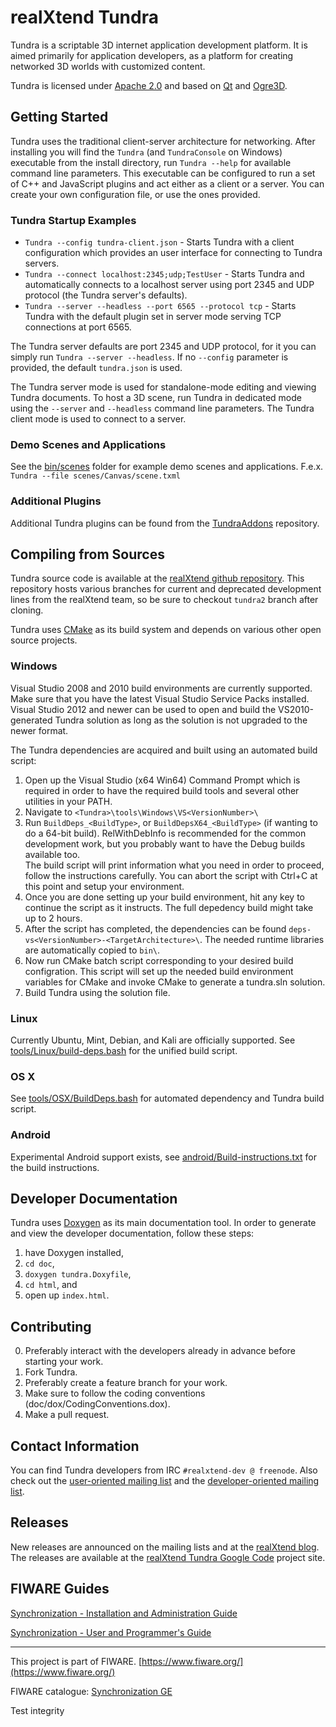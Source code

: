 realXtend Tundra
================

Tundra is a scriptable 3D internet application development platform. It is aimed primarily for application developers, as a platform for creating networked 3D worlds with customized content.

Tundra is licensed under [Apache 2.0] and based on [Qt] and [Ogre3D].

Getting Started
---------------

Tundra uses the traditional client-server architecture for networking. After installing you will find the `Tundra` (and `TundraConsole` on Windows) executable from the install directory, run `Tundra --help` for available command line parameters. This executable can be configured to run a set of C++ and JavaScript plugins and act either as a client or a server. You can create your own configuration file, or use the ones provided.

### Tundra Startup Examples  
- `Tundra --config tundra-client.json` - Starts Tundra with a client configuration which provides an user interface for connecting to Tundra servers.
- `Tundra --connect localhost:2345;udp;TestUser` - Starts Tundra and automatically connects to a localhost server using port 2345 and UDP protocol (the Tundra server's defaults).   
- `Tundra --server --headless --port 6565 --protocol tcp` - Starts Tundra with the default plugin set in server mode serving TCP connections at port 6565.

The Tundra server defaults are port 2345 and UDP protocol, for it you can simply run `Tundra --server --headless`. If no `--config` parameter is provided, the default `tundra.json` is used.  

The Tundra server mode is used for standalone-mode editing and viewing Tundra documents. To host a 3D scene, run Tundra in dedicated mode using the `--server` and `--headless` command line parameters. The Tundra client mode is used to connect to a server.

### Demo Scenes and Applications
See the [bin/scenes] folder for example demo scenes and applications. F.e.x. `Tundra --file scenes/Canvas/scene.txml`

### Additional Plugins
Additional Tundra plugins can be found from the [TundraAddons] repository.

Compiling from Sources
----------------------

Tundra source code is available at the [realXtend github repository]. This repository hosts various branches for current and deprecated development lines from the realXtend team, so be sure to checkout `tundra2` branch after cloning.

Tundra uses [CMake] as its build system and depends on various other open source projects.

### Windows

Visual Studio 2008 and 2010 build environments are currently supported. Make sure that you have the latest Visual Studio Service Packs installed. Visual Studio 2012 and newer can be used to open and build the VS2010-generated Tundra solution as long as the solution is not upgraded to the newer format.

The Tundra dependencies are acquired and built using an automated build script:  
1. Open up the Visual Studio (x64 Win64) Command Prompt which is required in order to have the required build tools and several other utilities in your PATH.  
2. Navigate to `<Tundra>\tools\Windows\VS<VersionNumber>\`  
3. Run `BuildDeps_<BuildType>`, or `BuildDepsX64_<BuildType>` (if wanting to do a 64-bit build). RelWithDebInfo is recommended for the common development work, but you probably want to have the Debug builds available too.  
   The build script will print information what you need in order to proceed, follow the instructions carefully. You can abort the script with Ctrl+C at this point and setup your environment.  
4. Once you are done setting up your build environment, hit any key to continue the script as it instructs. The full depedency build might take up to 2 hours.
5. After the script has completed, the dependencies can be found `deps-vs<VersionNumber>-<TargetArchitecture>\`. The needed runtime libraries are automatically copied to `bin\`.  
6. Now run CMake batch script corresponding to your desired build configration. This script will set up the needed build environment variables for CMake and invoke CMake to generate a tundra.sln solution.  
7. Build Tundra using the solution file.

### Linux

Currently Ubuntu, Mint, Debian, and Kali are officially supported. See [tools/Linux/build-deps.bash] for the unified build script. 

### OS X

See [tools/OSX/BuildDeps.bash] for automated dependency and Tundra build script.

### Android

Experimental Android support exists, see [android/Build-instructions.txt] for the build instructions.

Developer Documentation
-----------------------

Tundra uses [Doxygen] as its main documentation tool. In order to generate and view the developer documentation, follow these steps:  
1. have Doxygen installed,  
2. `cd doc`,  
3. `doxygen tundra.Doxyfile`,  
4. `cd html`, and  
5. open up `index.html`.

Contributing
------------
0. Preferably interact with the developers already in advance before starting your work.
1. Fork Tundra.
2. Preferably create a feature branch for your work.
3. Make sure to follow the coding conventions (doc/dox/CodingConventions.dox).
4. Make a pull request.

Contact Information
-------------------

You can find Tundra developers from IRC `#realxtend-dev @ freenode`. Also check out the [user-oriented mailing list](http://groups.google.com/group/realxtend) and the [developer-oriented mailing list](http://groups.google.com/group/realxtend-dev).

Releases
--------

New releases are announced on the mailing lists and at the [realXtend blog]. The releases are available at the [realXtend Tundra Google Code] project site.

[Qt]: http://qt.digia.com/ "Qt homepage"
[Ogre3D]: http://www.ogre3d.org/ "Ogre3D homepage"
[bin/scenes]: https://github.com/realXtend/naali/tree/tundra2/bin/scenes "bin/scenes"
[TundraAddons]: https://github.com/realXtend/TundraAddons/ "TundraAddons"
[Apache 2.0]: http://www.apache.org/licenses/LICENSE-2.0.txt "Apache 2.0 license"
[CMake]: http://www.cmake.org/ "CMake homepage"
[realXtend blog]: http://www.realxtend.org "realXtend blog"
[realXtend github repository]: https://github.com/realXtend/naali/tree/tundra2 "realXtend Tundra repository"
[tools/OSX/BuildDeps.bash]: https://github.com/realXtend/naali/blob/tundra2/tools/OSX/BuildDeps.bash "tools/OSX/BuildDeps.bash"
[tools/Linux/build-deps.bash]: https://github.com/realXtend/naali/tree/tundra2/tools/Linux/build-deps.bash "tools/Linux/build-deps.bash"
[android/Build-instructions.txt]: https://github.com/realXtend/naali/tree/tundra2/android/Build-instructions.txt "android/Build-instructions.txt"
[Doxygen]:  http://www.stack.nl/~dimitri/doxygen/ "doxygen homepage"
[realXtend Tundra Google Code]: http://code.google.com/p/realxtend-naali/downloads/list

FIWARE Guides
-------------

[Synchronization - Installation and Administration Guide](doc/Installation_and_Administration_guide.md)

[Synchronization - User and Programmer's Guide](doc/User_and_Programmers_guide.md)

---------------------------------------------------------------------------------------------------------
This project is part of FIWARE.
[https://www.fiware.org/](https://www.fiware.org/)

FIWARE catalogue: [Synchronization GE](http://catalogue.fiware.org/enablers/synchronization)

Test integrity

